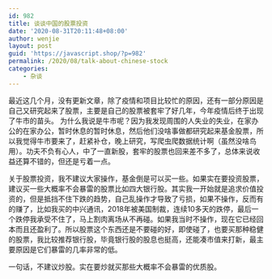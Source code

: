```yaml
---
id: 982
title: 谈谈中国的股票投资
date: '2020-08-31T20:11:48+08:00'
author: wenjie
layout: post
guid: 'https://javascript.shop/?p=982'
permalink: /2020/08/talk-about-chinese-stock
categories:
    - 杂谈
---
```


 最近这几个月，没有更新文章，除了疫情和项目比较忙的原因，还有一部分原因是自己又研究起来了股票，主要是自己的股票被套牢了好几年，今年疫情后终于出现了牛市的苗头。 为什么我说是牛市呢？因为我发现周围的人失业的失业，在家办公的在家办公，暂时休息的暂时休息，然后他们没啥事做都研究起来基金股票，所以我觉得牛市要来了，赶紧补仓，晚上研究，写爬虫爬数据统计啊（虽然没啥鸟用）。功夫不负有心人，中了一直新股，套牢的股票也回来差不多了，总体来说收益还算不错的，但还是亏着一点。

 关于股票投资，我不建议大家操作，基金倒是可以买一些。如果实在要投资股票，建议买一些大概率不会暴雷的股票比如四大银行股。其实我一开始就是追求价值投资的，但是抵挡不住下跌的趋势，自己乱操作才导致了亏损，如果不操作，反而有的赚了，比如我买的中兴通讯，2018年被美国制裁，连续10多天的跌停，最后一个跌停我承受不住了，马上割肉离场从不再碰。如果我当时不操作，现在它已经回本而且还盈利了。所以股票这个东西还是不要碰的好，即使碰了，也要买那种稳健的股票，我比较推荐银行股，毕竟银行股的股息也挺高，还能凑市值来打新，最主要原因是它们暴雷的几率非常的低。

 一句话，不建议炒股。实在要炒就买那些大概率不会暴雷的优质股。